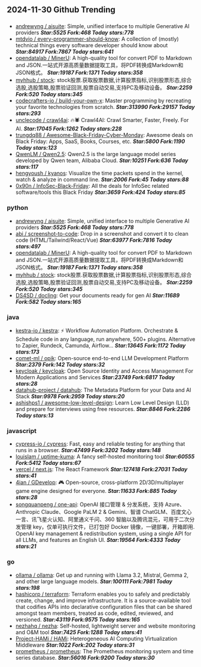 ## 2024-11-30 Github Trending

### 
* [andrewyng / aisuite](https://github.com/andrewyng/aisuite): Simple, unified interface to multiple Generative AI providers ***Star:5525 Fork:468 Today stars:778***
* [mtdvio / every-programmer-should-know](https://github.com/mtdvio/every-programmer-should-know): A collection of (mostly) technical things every software developer should know about ***Star:84917 Fork:7867 Today stars:641***
* [opendatalab / MinerU](https://github.com/opendatalab/MinerU): A high-quality tool for convert PDF to Markdown and JSON.一站式开源高质量数据提取工具，将PDF转换成Markdown和JSON格式。 ***Star:19187 Fork:1371 Today stars:358***
* [myhhub / stock](https://github.com/myhhub/stock): stock股票.获取股票数据,计算股票指标,识别股票形态,综合选股,选股策略,股票验证回测,股票自动交易,支持PC及移动设备。 ***Star:2259 Fork:520 Today stars:345***
* [codecrafters-io / build-your-own-x](https://github.com/codecrafters-io/build-your-own-x): Master programming by recreating your favorite technologies from scratch. ***Star:313990 Fork:29157 Today stars:293***
* [unclecode / crawl4ai](https://github.com/unclecode/crawl4ai): 🔥🕷️ Crawl4AI: Crawl Smarter, Faster, Freely. For AI. ***Star:17045 Fork:1262 Today stars:228***
* [trungdq88 / Awesome-Black-Friday-Cyber-Monday](https://github.com/trungdq88/Awesome-Black-Friday-Cyber-Monday): Awesome deals on Black Friday: Apps, SaaS, Books, Courses, etc. ***Star:5800 Fork:1190 Today stars:123***
* [QwenLM / Qwen2.5](https://github.com/QwenLM/Qwen2.5): Qwen2.5 is the large language model series developed by Qwen team, Alibaba Cloud. ***Star:10251 Fork:636 Today stars:117***
* [hengyoush / kyanos](https://github.com/hengyoush/kyanos): Visualize the time packets spend in the kernel, watch & analyze in command line. ***Star:2006 Fork:45 Today stars:88***
* [0x90n / InfoSec-Black-Friday](https://github.com/0x90n/InfoSec-Black-Friday): All the deals for InfoSec related software/tools this Black Friday ***Star:3659 Fork:424 Today stars:85***

### python
* [andrewyng / aisuite](https://github.com/andrewyng/aisuite): Simple, unified interface to multiple Generative AI providers ***Star:5525 Fork:468 Today stars:778***
* [abi / screenshot-to-code](https://github.com/abi/screenshot-to-code): Drop in a screenshot and convert it to clean code (HTML/Tailwind/React/Vue) ***Star:63977 Fork:7816 Today stars:497***
* [opendatalab / MinerU](https://github.com/opendatalab/MinerU): A high-quality tool for convert PDF to Markdown and JSON.一站式开源高质量数据提取工具，将PDF转换成Markdown和JSON格式。 ***Star:19187 Fork:1371 Today stars:358***
* [myhhub / stock](https://github.com/myhhub/stock): stock股票.获取股票数据,计算股票指标,识别股票形态,综合选股,选股策略,股票验证回测,股票自动交易,支持PC及移动设备。 ***Star:2259 Fork:520 Today stars:345***
* [DS4SD / docling](https://github.com/DS4SD/docling): Get your documents ready for gen AI ***Star:11689 Fork:582 Today stars:165***

### java
* [kestra-io / kestra](https://github.com/kestra-io/kestra): ⚡ Workflow Automation Platform. Orchestrate & Schedule code in any language, run anywhere, 500+ plugins. Alternative to Zapier, Rundeck, Camunda, Airflow... ***Star:13645 Fork:1172 Today stars:173***
* [comet-ml / opik](https://github.com/comet-ml/opik): Open-source end-to-end LLM Development Platform ***Star:2379 Fork:142 Today stars:32***
* [keycloak / keycloak](https://github.com/keycloak/keycloak): Open Source Identity and Access Management For Modern Applications and Services ***Star:23749 Fork:6817 Today stars:28***
* [datahub-project / datahub](https://github.com/datahub-project/datahub): The Metadata Platform for your Data and AI Stack ***Star:9978 Fork:2959 Today stars:20***
* [ashishps1 / awesome-low-level-design](https://github.com/ashishps1/awesome-low-level-design): Learn Low Level Design (LLD) and prepare for interviews using free resources. ***Star:8846 Fork:2286 Today stars:13***

### javascript
* [cypress-io / cypress](https://github.com/cypress-io/cypress): Fast, easy and reliable testing for anything that runs in a browser. ***Star:47499 Fork:3202 Today stars:148***
* [louislam / uptime-kuma](https://github.com/louislam/uptime-kuma): A fancy self-hosted monitoring tool ***Star:60555 Fork:5412 Today stars:67***
* [vercel / next.js](https://github.com/vercel/next.js): The React Framework ***Star:127418 Fork:27031 Today stars:41***
* [4ian / GDevelop](https://github.com/4ian/GDevelop): 🎮 Open-source, cross-platform 2D/3D/multiplayer game engine designed for everyone. ***Star:11633 Fork:885 Today stars:28***
* [songquanpeng / one-api](https://github.com/songquanpeng/one-api): OpenAI 接口管理 & 分发系统，支持 Azure、Anthropic Claude、Google PaLM 2 & Gemini、智谱 ChatGLM、百度文心一言、讯飞星火认知、阿里通义千问、360 智脑以及腾讯混元，可用于二次分发管理 key，仅单可执行文件，已打包好 Docker 镜像，一键部署，开箱即用. OpenAI key management & redistribution system, using a single API for all LLMs, and features an English UI. ***Star:19564 Fork:4333 Today stars:21***

### go
* [ollama / ollama](https://github.com/ollama/ollama): Get up and running with Llama 3.2, Mistral, Gemma 2, and other large language models. ***Star:100111 Fork:7981 Today stars:198***
* [hashicorp / terraform](https://github.com/hashicorp/terraform): Terraform enables you to safely and predictably create, change, and improve infrastructure. It is a source-available tool that codifies APIs into declarative configuration files that can be shared amongst team members, treated as code, edited, reviewed, and versioned. ***Star:43119 Fork:9575 Today stars:165***
* [nezhahq / nezha](https://github.com/nezhahq/nezha): Self-hosted, lightweight server and website monitoring and O&M tool ***Star:7425 Fork:1288 Today stars:41***
* [Project-HAMi / HAMi](https://github.com/Project-HAMi/HAMi): Heterogeneous AI Computing Virtualization Middleware ***Star:1022 Fork:202 Today stars:31***
* [prometheus / prometheus](https://github.com/prometheus/prometheus): The Prometheus monitoring system and time series database. ***Star:56016 Fork:9200 Today stars:30***

